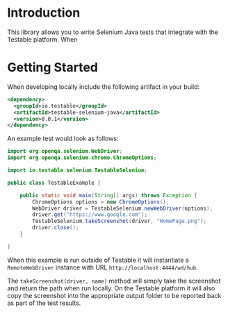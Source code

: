 # Introduction

This library allows you to write Selenium Java tests that integrate with the Testable platform. When 

# Getting Started

When developing locally include the following artifact in your build:

```xml
<dependency>
  <groupId>io.testable</groupId>
  <artifactId>testable-selenium-java</artifactId>
  <version>0.0.1</version>
</dependency>
```


An example test would look as follows:

```java
import org.openqa.selenium.WebDriver;
import org.openqa.selenium.chrome.ChromeOptions;

import io.testable.selenium.TestableSelenium;

public class TestableExample {

    public static void main(String[] args) throws Exception {
        ChromeOptions options = new ChromeOptions();
        WebDriver driver = TestableSelenium.newWebDriver(options);
        driver.get("https://www.google.com");
        TestableSelenium.takeScreenshot(driver, "HomePage.png");
        driver.close();
    }

}
```

When this example is run outside of Testable it will instantiate a
`RemoteWebDriver` instance with URL `http://localhost:4444/wd/hub`.

The `takeScreenshot(driver, name)` method will simply take the screenshot and
return the path when run locally. On the Testable platform it will also
copy the screenshot into the appropriate output folder to be reported
back as part of the test results.
